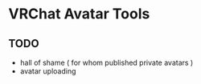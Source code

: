 # VRChat Avatar Tools

## TODO

- hall of shame ( for whom published private avatars )
- avatar uploading
